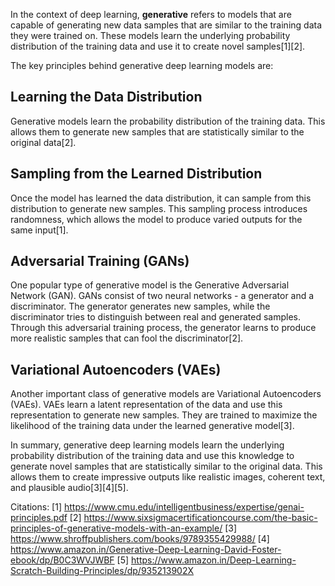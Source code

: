 In the context of deep learning, **generative** refers to models that are capable of generating new data samples that are similar to the training data they were trained on. These models learn the underlying probability distribution of the training data and use it to create novel samples[1][2].

The key principles behind generative deep learning models are:

## Learning the Data Distribution

Generative models learn the probability distribution of the training data. This allows them to generate new samples that are statistically similar to the original data[2].

## Sampling from the Learned Distribution

Once the model has learned the data distribution, it can sample from this distribution to generate new samples. This sampling process introduces randomness, which allows the model to produce varied outputs for the same input[1].

## Adversarial Training (GANs)

One popular type of generative model is the Generative Adversarial Network (GAN). GANs consist of two neural networks - a generator and a discriminator. The generator generates new samples, while the discriminator tries to distinguish between real and generated samples. Through this adversarial training process, the generator learns to produce more realistic samples that can fool the discriminator[2].

## Variational Autoencoders (VAEs)

Another important class of generative models are Variational Autoencoders (VAEs). VAEs learn a latent representation of the data and use this representation to generate new samples. They are trained to maximize the likelihood of the training data under the learned generative model[3].

In summary, generative deep learning models learn the underlying probability distribution of the training data and use this knowledge to generate novel samples that are statistically similar to the original data. This allows them to create impressive outputs like realistic images, coherent text, and plausible audio[3][4][5].

Citations:
[1] https://www.cmu.edu/intelligentbusiness/expertise/genai-principles.pdf
[2] https://www.sixsigmacertificationcourse.com/the-basic-principles-of-generative-models-with-an-example/
[3] https://www.shroffpublishers.com/books/9789355429988/
[4] https://www.amazon.in/Generative-Deep-Learning-David-Foster-ebook/dp/B0C3WVJWBF
[5] https://www.amazon.in/Deep-Learning-Scratch-Building-Principles/dp/935213902X
